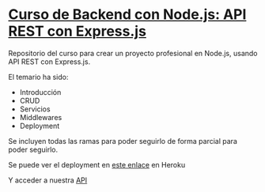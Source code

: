 # [Curso de Backend con Node.js: API REST con Express.js](https://platzi.com/cursos/backend-nodejs)

Repositorio del curso para crear un proyecto profesional en Node.js, usando API REST con Express.js.

El temario ha sido:

- Introducción
- CRUD
- Servicios
- Middlewares
- Deployment

Se incluyen todas las ramas para poder seguirlo de forma parcial para poder seguirlo.

Se puede ver el deployment en [este enlace](https://fast-bastion-24721.herokuapp.com/) en Heroku

Y acceder a nuestra [API](https://fast-bastion-24721.herokuapp.com/api/v1/products)
